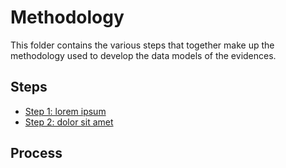 # Methodology

This folder contains the various steps that together make up the methodology used to develop the data models of the evidences.

## Steps

- [Step 1: lorem ipsum](step1.md)
- [Step 2: dolor sit amet](step2.md)

## Process

